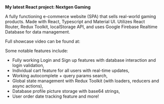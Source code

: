 **My latest React project: Nextgen Gaming**

A fully functioning e-commerce website (SPA) that sells real-world gaming products. Made with React, Typescript and Material UI.
Utilizes React Router, Redux Toolkit, localStorage API, and uses Google Firebase Realtime Database for data management.

Full showcase video can be found at:

Some notable features include:

- Fully working Login and Sign up features with database interaction and login validation,
- Individual cart feature for all users with real-time updates,
- Working autocomplete + query params search,
- Global state management with Redux Toolkit (with loaders, reducers and async actions),
- Database profile picture storage with base64 strings,
- User order date tracking feature and more!
